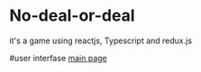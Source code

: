 # No-deal-or-deal

it's a game using reactjs, Typescript and redux.js  

#user interfase
[main page](nodeal.png) 
